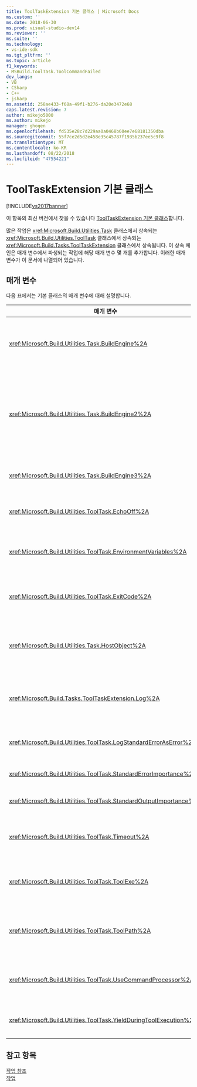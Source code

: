 ```yaml
---
title: ToolTaskExtension 기본 클래스 | Microsoft Docs
ms.custom: ''
ms.date: 2018-06-30
ms.prod: visual-studio-dev14
ms.reviewer: ''
ms.suite: ''
ms.technology:
- vs-ide-sdk
ms.tgt_pltfrm: ''
ms.topic: article
f1_keywords:
- MSBuild.ToolTask.ToolCommandFailed
dev_langs:
- VB
- CSharp
- C++
- jsharp
ms.assetid: 258ae433-f68a-49f1-b276-da20e3472e68
caps.latest.revision: 7
author: mikejo5000
ms.author: mikejo
manager: ghogen
ms.openlocfilehash: fd535e28c7d229aa0a0468b60ee7e68181350dba
ms.sourcegitcommit: 55f7ce2d5d2e458e35c45787f1935b237ee5c9f8
ms.translationtype: MT
ms.contentlocale: ko-KR
ms.lasthandoff: 08/22/2018
ms.locfileid: "47554221"
---
```

# <a name="tooltaskextension-base-class"></a>ToolTaskExtension 기본 클래스
[!INCLUDE[vs2017banner](../includes/vs2017banner.md)]

이 항목의 최신 버전에서 찾을 수 있습니다 [ToolTaskExtension 기본 클래스](https://docs.microsoft.com/visualstudio/msbuild/tooltaskextension-base-class)합니다.  
  
  
많은 작업은 <xref:Microsoft.Build.Utilities.Task> 클래스에서 상속되는 <xref:Microsoft.Build.Utilities.ToolTask> 클래스에서 상속되는 <xref:Microsoft.Build.Tasks.ToolTaskExtension> 클래스에서 상속됩니다. 이 상속 체인은 매개 변수에서 파생되는 작업에 해당 매개 변수 몇 개를 추가합니다. 이러한 매개 변수가 이 문서에 나열되어 있습니다.  
  
## <a name="parameters"></a>매개 변수  
 다음 표에서는 기본 클래스의 매개 변수에 대해 설명합니다.  
  
|매개 변수|설명|  
|---------------|-----------------|  
|<xref:Microsoft.Build.Utilities.Task.BuildEngine%2A>|선택적 <xref:Microsoft.Build.Framework.IBuildEngine> 매개 변수입니다.<br /><br /> 작업에 사용할 수 있는 빌드 엔진 인터페이스를 지정합니다. 빌드 엔진에서는 작업에서 빌드 엔진으로 다시 호출할 수 있도록 이 매개 변수를 자동으로 설정합니다.|  
|<xref:Microsoft.Build.Utilities.Task.BuildEngine2%2A>|선택적 <xref:Microsoft.Build.Framework.IBuildEngine2> 매개 변수입니다.<br /><br /> 작업에 사용할 수 있는 빌드 엔진 인터페이스를 지정합니다. 빌드 엔진에서는 작업에서 빌드 엔진으로 다시 호출할 수 있도록 이 매개 변수를 자동으로 설정합니다.<br /><br /> 이는 이 클래스에서 상속하는 작업 작성자가 값을 `IBuildEngine`에서 `IBuildEngine2`로 캐스트하지 않아도 되도록 해 주는 편의 속성입니다.|  
|<xref:Microsoft.Build.Utilities.Task.BuildEngine3%2A>|선택적 <xref:Microsoft.Build.Framework.IBuildEngine3> 매개 변수입니다.<br /><br /> 호스트에서 제공하는 빌드 엔진 인터페이스를 지정합니다.|  
|<xref:Microsoft.Build.Utilities.ToolTask.EchoOff%2A>|선택적 `bool` 매개 변수입니다.<br /><br /> `true`로 설정된 경우 이 작업은 명령줄이 stdout으로 복사되지 않도록 **/Q**를 cmd.exe 명령줄로 전달합니다.|  
|<xref:Microsoft.Build.Utilities.ToolTask.EnvironmentVariables%2A>|선택적 `String` 배열 매개 변수입니다.<br /><br /> 등호로 구분된 환경 변수 쌍의 배열입니다. 이 변수는 생성된 실행 파일에 전달되면서 일반 환경 블록에 추가되거나 일부 일반 환경 블록을 재정의합니다.|  
|<xref:Microsoft.Build.Utilities.ToolTask.ExitCode%2A>|선택적 `Int32` 읽기 전용 출력 매개 변수입니다.<br /><br /> 실행한 명령에서 제공하는 종료 코드를 지정합니다. 작업에서 오류를 기록했지만 프로세스가 종료 코드 0(성공)을 반환한 경우 이는 -1로 설정됩니다.|  
|<xref:Microsoft.Build.Utilities.Task.HostObject%2A>|선택적 <xref:Microsoft.Build.Framework.ITaskHost> 매개 변수입니다.<br /><br /> 호스트 개체 인스턴스를 지정합니다(null일 수 있음). 호스트 IDE에서 호스트 개체를 이 특정 작업과 연결한 경우 빌드 엔진에서 이 속성을 설정합니다.|  
|<xref:Microsoft.Build.Tasks.ToolTaskExtension.Log%2A>|선택적 <xref:Microsoft.Build.Utilities.TaskLoggingHelper> 읽기 전용 매개 변수입니다.<br /><br /> 작업 로깅 메서드가 들어 있는 <xref:Microsoft.Build.Tasks.TaskLoggingHelperExtension> 클래스의 인스턴스를 가져옵니다.|  
|<xref:Microsoft.Build.Utilities.ToolTask.LogStandardErrorAsError%2A>|선택적 `bool` 매개 변수입니다.<br /><br /> `true`인 경우 표준 오류 스트림에서 받은 모든 메시지가 오류로 기록됩니다.|  
|<xref:Microsoft.Build.Utilities.ToolTask.StandardErrorImportance%2A>|선택적 `String` 매개 변수입니다.<br /><br /> 표준 출력 스트림의 텍스트를 기록할 때 적용할 중요도입니다.|  
|<xref:Microsoft.Build.Utilities.ToolTask.StandardOutputImportance%2A>|선택적 `String` 매개 변수입니다.<br /><br /> 표준 출력 스트림의 텍스트를 기록할 때 적용할 중요도입니다.|  
|<xref:Microsoft.Build.Utilities.ToolTask.Timeout%2A>|가상의 선택적 `Int32` 매개 변수입니다.<br /><br /> 작업 실행 파일이 얼마 후에 종료될 지를 밀리초 단위로 지정합니다. 기본값은 시간 제한이 없음을 나타내는 `Int.MaxValue`입니다. 시간 제한의 단위는 밀리초입니다.|  
|<xref:Microsoft.Build.Utilities.ToolTask.ToolExe%2A>|가상의 선택적 `string` 매개 변수입니다.<br /><br /> 프로젝트에서 작업의 ToolName을 재정의하기 위해 이를 구현할 수 있습니다. 작업에서는 ToolName을 유지하기 위해 이를 재정의할 수 있습니다.|  
|<xref:Microsoft.Build.Utilities.ToolTask.ToolPath%2A>|선택적 `string` 매개 변수입니다.<br /><br /> 작업에서 내부 실행 파일을 로드할 위치를 지정합니다. 이 매개 변수를 지정하지 않으면 작업에서는 [!INCLUDE[vstecmsbuild](../includes/vstecmsbuild-md.md)]를 실행하고 있는 버전의 Framework에 해당하는 SDK 설치 경로가 사용됩니다.|  
|<xref:Microsoft.Build.Utilities.ToolTask.UseCommandProcessor%2A>|선택적 `bool` 매개 변수입니다.<br /><br /> `true`로 설정된 경우 이 작업은 명령줄에 대한 배치 파일을 만들고 명령을 직접 실행하는 대신 명령 처리기를 사용하여 실행합니다.|  
|<xref:Microsoft.Build.Utilities.ToolTask.YieldDuringToolExecution%2A>|선택적 `bool` 매개 변수입니다.<br /><br /> `true`로 설정된 경우 작업이 실행 중이면 이 작업이 노드를 발생시킵니다.|  
  
## <a name="see-also"></a>참고 항목  
 [작업 참조](../msbuild/msbuild-task-reference.md)   
 [작업](../msbuild/msbuild-tasks.md)



